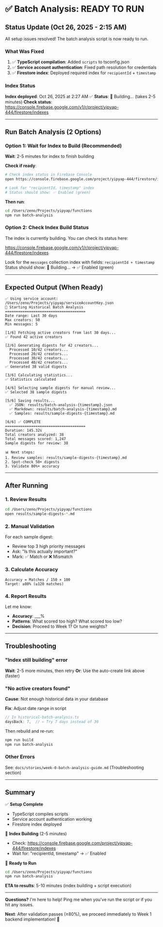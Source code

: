 # ✅ Batch Analysis: READY TO RUN

## Status Update (Oct 26, 2025 - 2:15 AM)

All setup issues resolved! The batch analysis script is now ready to run.

### What Was Fixed

1. ✅ **TypeScript compilation**: Added `scripts` to tsconfig.json
2. ✅ **Service account authentication**: Fixed path resolution for credentials
3. ✅ **Firestore index**: Deployed required index for `recipientId` + `timestamp`

### Index Status

**Index deployed**: Oct 26, 2025 at 2:27 AM ✅
**Status**: 🔨 Building... (takes 2-5 minutes)
**Check status**: https://console.firebase.google.com/v1/r/project/yipyap-444/firestore/indexes

---

## Run Batch Analysis (2 Options)

### Option 1: Wait for Index to Build (Recommended)

**Wait**: 2-5 minutes for index to finish building

**Check if ready**:
```bash
# Check index status in Firebase Console
open https://console.firebase.google.com/project/yipyap-444/firestore/indexes

# Look for "recipientId, timestamp" index
# Status should show: ✅ Enabled (green)
```

**Then run**:
```bash
cd /Users/zeno/Projects/yipyap/functions
npm run batch-analysis
```

### Option 2: Check Index Build Status

The index is currently building. You can check its status here:

https://console.firebase.google.com/v1/r/project/yipyap-444/firestore/indexes

Look for the `messages` collection index with fields: `recipientId + timestamp`
Status should show: 🔨 Building... → ✅ Enabled (green)

---

## Expected Output (When Ready)

```
✅ Using service account: /Users/zeno/Projects/yipyap/serviceAccountKey.json
🚀 Starting Historical Batch Analysis
=====================================
Date range: Last 30 days
Max creators: 50
Min messages: 5

[1/6] Fetching active creators from last 30 days...
✅ Found 42 active creators

[2/6] Generating digests for 42 creators...
  Processed 10/42 creators...
  Processed 20/42 creators...
  Processed 30/42 creators...
  Processed 40/42 creators...
✅ Generated 38 valid digests

[3/6] Calculating statistics...
✅ Statistics calculated

[4/6] Selecting sample digests for manual review...
✅ Selected 38 sample digests

[5/6] Saving results...
  ✅ JSON: results/batch-analysis-{timestamp}.json
  ✅ Markdown: results/batch-analysis-{timestamp}.md
  ✅ Samples: results/sample-digests-{timestamp}.md

[6/6] ✅ COMPLETE
=====================================
Duration: 145.32s
Total creators analyzed: 38
Total messages scored: 1,247
Sample digests for review: 38

📊 Next steps:
1. Review samples: results/sample-digests-{timestamp}.md
2. Spot-check 50+ digests
3. Validate 80%+ accuracy
```

---

## After Running

### 1. Review Results

```bash
cd /Users/zeno/Projects/yipyap/functions
open results/sample-digests-*.md
```

### 2. Manual Validation

For each sample digest:
- Review top 3 high priority messages
- Ask: "Is this actually important?"
- Mark: ✅ Match or ❌ Mismatch

### 3. Calculate Accuracy

```
Accuracy = Matches / 150 × 100
Target: ≥80% (≥120 matches)
```

### 4. Report Results

Let me know:
- **Accuracy**: ___%
- **Patterns**: What scored too high? What scored too low?
- **Decision**: Proceed to Week 1? Or tune weights?

---

## Troubleshooting

### "Index still building" error

**Wait**: 2-5 more minutes, then retry
**Or**: Use the auto-create link above (faster)

### "No active creators found"

**Cause**: Not enough historical data in your database

**Fix**: Adjust date range in script
```typescript
// In historical-batch-analysis.ts
daysBack: 7,  // ← Try 7 days instead of 30
```

Then rebuild and re-run:
```bash
npm run build
npm run batch-analysis
```

### Other Errors

See: `docs/stories/week-0-batch-analysis-guide.md` (Troubleshooting section)

---

## Summary

✅ **Setup Complete**
- TypeScript compiles scripts
- Service account authentication working
- Firestore index deployed

🔄 **Index Building** (2-5 minutes)
- Check: https://console.firebase.google.com/project/yipyap-444/firestore/indexes
- Wait for: "recipientId, timestamp" → ✅ Enabled

🚀 **Ready to Run**
```bash
cd /Users/zeno/Projects/yipyap/functions
npm run batch-analysis
```

**ETA to results**: 5-10 minutes (index building + script execution)

---

**Questions?** I'm here to help! Ping me when you've run the script or if you hit any issues.

**Next**: After validation passes (≥80%), we proceed immediately to Week 1 backend implementation! 🎉
